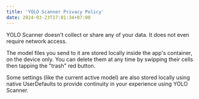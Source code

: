 ```yaml
---
title: 'YOLO Scanner Privacy Policy'
date: 2024-03-23T17:01:34+07:00
---
```


YOLO Scanner doesn't collect or share any of your data. 
It does not even require network access.

The model files you send to it are stored locally inside the app's container, on the device only.
You can delete them at any time by swipping their cells then tapping the "trash" red button.

Some settings (like the current active model) are also stored locally using native UserDefaults 
to provide continuity in your experience using YOLO Scanner.
